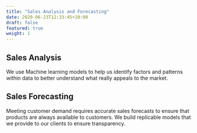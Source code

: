 ```yaml
---
title: "Sales Analysis and Forecasting"
date: 2020-06-23T12:33:45+10:00
draft: false
featured: true
weight: 1
---
```



## Sales Analysis 

We use Machine learning models to help us identify factors and patterns within data to better understand what really appeals to the market.  

## Sales Forecasting

Meeting customer demand requires accurate sales forecasts to ensure that products are always available to customers.  We build replicable models that we provide to our clients to ensure transparency.  